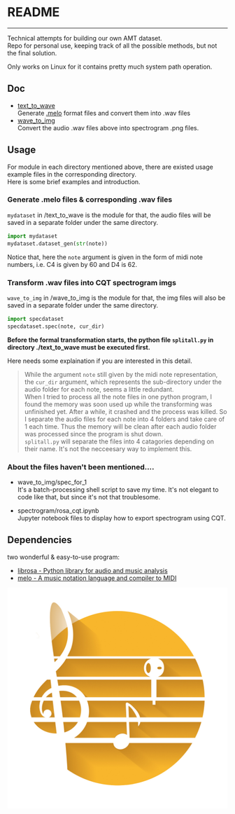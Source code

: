 # README  
---  
Technical attempts for building our own AMT dataset.  
Repo for personal use, keeping track of all the possible methods, but not the final solution.  

Only works on Linux for it contains pretty much system path operation.  

## Doc  
- [text\_to\_wave](./text_to_wave)  
  Generate [.melo](https://github.com/Mistodon/melo) format files and convert them into .wav files  
- [wave\_to\_img](./wave_to_img)  
  Convert the audio .wav files above into spectrogram .png files.  

## Usage  
For module in each directory mentioned above, there are existed usage example files in the corresponding directory.  
Here is some brief examples and introduction.  

### Generate .melo files & corresponding .wav files  
`mydataset` in /text\_to\_wave is the module for that, the audio files will be saved in a separate folder under the same directory.  
```python  
import mydataset  
mydataset.dataset_gen(str(note))  
```  
Notice that, here the `note` argument is given in the form of midi note numbers, i.e. C4 is given by 60 and D4 is 62.  

### Transform .wav files into CQT spectrogram imgs  
`wave_to_img` in /wave\_to\_img is the module for that, the img files will also be saved in a separate folder under the same directory.  
```python  
import specdataset  
specdataset.spec(note, cur_dir) 
```  
**Before the formal transformation starts, the python file `splitall.py` in directory ./text\_to\_wave must be executed first.**  


Here needs some explaination if you are interested in this detail.  
> While the argument `note` still given by the midi note representation, the `cur_dir` argument, which represents the sub-directory under the audio folder for each note, seems a little redundant.  
> When I tried to process all the note files in one python program, I found the memory was soon used up while the transforming was unfinished yet. After a while, it crashed and the process was killed. So I separate the audio files for each note into 4 folders and take care of 1 each time. Thus the memory will be clean after each audio folder was processed since the program is shut down.  
> `splitall.py` will separate the files into 4 catagories depending on their name. It's not the necceesary way to implement this.  

### About the files haven't been mentioned....  
- wave\_to\_img/spec\_for\_1  
  It's a batch-processing shell script to save my time. It's not elegant to code like that, but since it's not that troublesome.  

- spectrogram/rosa\_cqt.ipynb  
  Jupyter notebook files to display how to export spectrogram using CQT.  


## Dependencies  
two wonderful & easy-to-use program:  
- [librosa - Python library for audio and music analysis](https://github.com/librosa/librosa)  
- [melo - A music notation language and compiler to MIDI](https://github.com/Mistodon/melo)  

![Our logo: TrOctave](logo/logo.jpg)  

